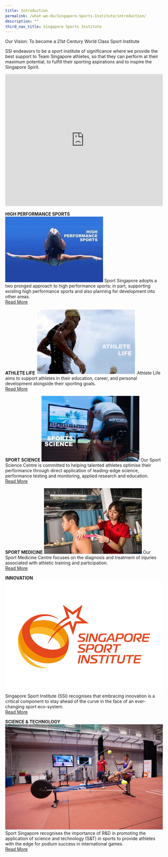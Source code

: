 ```yaml
---
title: Introduction
permalink: /what-we-do/Singapore-Sports-Institute/introduction/
description: ""
third_nav_title: Singapore Sports Institute
---
```

Our Vision: To become a 21st Century World Class Sport Institute&nbsp;

SSI endeavors to be a sport institute of significance where we provide the best support to Team Singapore athletes, so that they can perform at their maximum potential, to fulfill their sporting aspirations and to inspire the Singapore Spirit.

<iframe allowfullscreen="true" frameborder="0" scrolling="no" style="border:none;overflow:hidden" height="420" width="100%" src="https://www.facebook.com/plugins/video.php?href=https%3A%2F%2Fwww.facebook.com%2Fsingaporesportinstitute%2Fvideos%2F607550659831202%2F&amp;show_text=0&amp;width=560"></iframe>

**HIGH PERFORMANCE SPORTS**
![high performance](/images/What%20We%20Do/Singapore%20Sports%20Institute/Introduction/high%20performance.jpg)
Sport Singapore adopts a two pronged approach to high performance sports: in part, supporting existing high performance sports and also planning for development into other areas.<br/>[Read More](/what-we-do/Singapore-Sports-Institute/high-performance-sports/)

**ATHLETE LIFE**
![Athlete Life](/images/What%20We%20Do/Singapore%20Sports%20Institute/Introduction/Athletelife.jpg)
Athlete Life aims to support athletes in their education, career, and personal development alongside their sporting goals.<br/>[Read More](/what-we-do/Singapore-Sports-Institute/athlete-life/)

**SPORT SCIENCE**
![Sports Science](/images/What%20We%20Do/Singapore%20Sports%20Institute/Introduction/Capture%20sport%20science.jpg)
Our Sport Science Centre is committed to helping talented athletes optimise their performance through direct application of leading-edge science, performance testing and monitoring, applied research and education.<br/>[Read More](/what-we-do/Singapore-Sports-Institute/sport-science/)

**SPORT MEDICINE**
![Sport Medicine](/images/What%20We%20Do/Singapore%20Sports%20Institute/Introduction/Sport%20medicine.jpg)
Our Sport Medicine Centre focuses on the diagnosis and treatment of injuries associated with athletic training and participation.<br>[Read More](/what-we-do/singapore-sports-institute/sport-science/)

**INNOVATION**
![SSI Innovation](/images/What%20We%20Do/Singapore%20Sports%20Institute/Introduction/SSI_NEW.jpg)
Singapore Sport Institute (SSI) recognises that embracing innovation is a critical component to stay ahead of the curve in the face of an ever-changing sport eco-system.<br>[Read More](/what-we-do/singapore-sports-institute/innovation/)

**SCIENCE & TECHNOLOGY**
![Science and Tech](/images/What%20We%20Do/Singapore%20Sports%20Institute/Introduction/Science%20and%20Tech%20RnD%20SSI.jpg)
Sport Singapore recognises the importance of R&D in promoting the application of science and technology (S&T) in sports to provide athletes with the edge for podium success in international games.<br/>[Read More](/what-we-do/singapore-sports-institute/science-technology/)